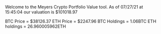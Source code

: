 Welcome to the Meyers Crypto Portfolio Value tool. 
As of 07/27/21 at 15:45:04 our valuation is $101018.97 

BTC Price = $38126.37
 ETH Price = $2247.96
BTC Holdings = 1.06BTC
 ETH holdings = 26.960005962ETH 
